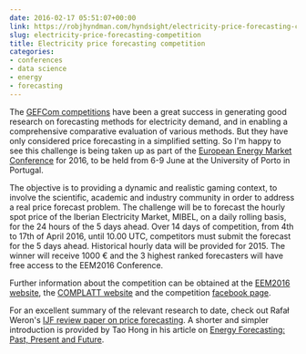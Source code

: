```yaml
---
date: 2016-02-17 05:51:07+00:00
link: https://robjhyndman.com/hyndsight/electricity-price-forecasting-competition/
slug: electricity-price-forecasting-competition
title: Electricity price forecasting competition
categories:
- conferences
- data science
- energy
- forecasting
---
```


The [GEFCom competitions](http://gefcom.org) have been a great success in generating good research on forecasting methods for electricity demand, and in enabling a comprehensive comparative evaluation of various methods. But they have only considered price forecasting in a simplified setting. So I'm happy to see this challenge is being taken up as part of the [European Energy Market Conference](http://www.eem2016.com) for 2016, to be held from 6-9 June at the University of Porto in Portugal.<!-- more -->

The objective is to providing a dynamic and realistic gaming context, to involve the scientific, academic and industry community in order to address a real price forecast problem. The challenge will be to forecast the hourly spot price of the Iberian Electricity Market, MIBEL, on a daily rolling basis, for the 24 hours of the 5 days ahead. Over 14 days of competition, from 4th to 17th of April 2016, until 10.00 UTC, competitors must submit the forecast for the 5 days ahead. Historical hourly data will be provided for 2015. The winner will receive 1000 € and the 3 highest ranked forecasters will have free access to the EEM2016 Conference.

Further information about the competition can be obtained at the [EEM2016 website](http://www.eem2016.com/price-forecast-competition/), the [COMPLATT website](http://complatt.smartwatt.net/) and the competition [facebook page](https://www.facebook.com/Complatt-953726651390812/).

For an excellent summary of the relevant research to date, check out Rafał Weron's [IJF review paper on price forecasting](http://www.sciencedirect.com/science/article/pii/S0169207014001083). A shorter and simpler introduction is provided by Tao Hong in his article on [Energy Forecasting: Past, Present and Future](https://forecasters.org/pdfs/foresight/ForesightWinter2014_Hong_Energy_Forecasting.pdf).
